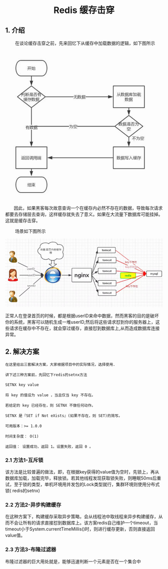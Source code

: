 <center><h1> Redis 缓存击穿 </h1></center>

## 1. 介绍
&#160; &#160; &#160; &#160; 在谈论缓存击穿之前，先来回忆下从缓存中加载数据的逻辑，如下图所示

![image](../../pictures/nosql/redis/p3.png)

&#160; &#160; &#160; &#160;因此，如果黑客每次故意查询一个在缓存内必然不存在的数据，导致每次请求都要去存储层去查询，这样缓存就失去了意义。如果在大流量下数据库可能挂掉。这就是缓存击穿。

&#160; &#160; &#160; &#160; 场景如下图所示

![image](../../pictures/nosql/redis/p4.png)


正常人在登录首页的时候，都是根据userID来命中数据，然而黑客的目的是破坏你的系统，黑客可以随机生成一堆userID,然后将这些请求怼到你的服务器上，这些请求在缓存中不存在，就会穿过缓存，直接怼到数据库上,从而造成数据库连接异常。


## 2. 解决方案

```
在这里给出三套解决方案，大家根据项目中的实际情况，选择使用.

讲下述三种方案前，先回忆下redis的setnx方法

SETNX key value

将 key 的值设为 value ，当且仅当 key 不存在。

若给定的 key 已经存在，则 SETNX 不做任何动作。

SETNX 是『SET if Not eXists』(如果不存在，则 SET)的简写。

可用版本：>= 1.0.0

时间复杂度： O(1)

返回值： 设置成功，返回 1。设置失败，返回 0 。

```

### 2.1 方法1-互斥锁

该方法是比较普遍的做法，即，在根据key获得的value值为空时，先锁上，再从数据库加载，加载完毕，释放锁。若其他线程发现获取锁失败，则睡眠50ms后重试，至于锁的类型，单机环境用并发包的Lock类型就行，集群环境则使用分布式锁( redis的setnx)

### 2.2 方法2-异步构建缓存
在这种方案下，构建缓存采取异步策略，会从线程池中取线程来异步构建缓存，从而不会让所有的请求直接怼到数据库上。该方案redis自己维护一个timeout，当timeout小于System.currentTimeMillis()时，则进行缓存更新，否则直接返回value值。


### 2.3 方法3-布隆过滤器
布隆过滤器的巨大用处就是，能够迅速判断一个元素是否在一个集合中
